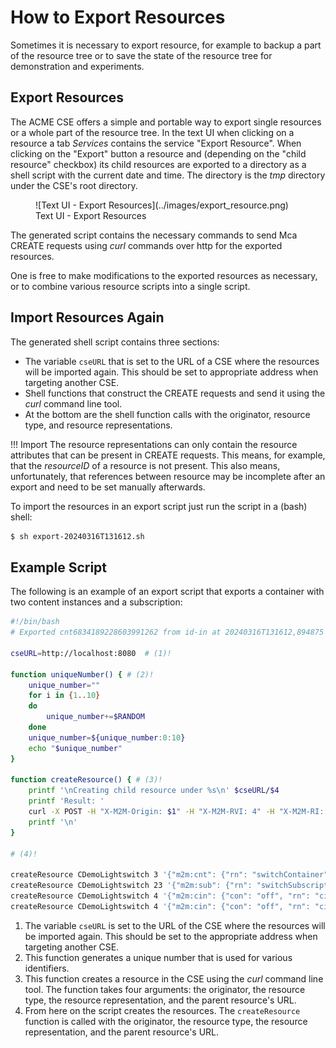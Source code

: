 # How to Export Resources

Sometimes it is necessary to export resource, for example to backup a part of the resource tree or to save the state of the resource tree for demonstration and experiments.

## Export Resources

The ACME CSE offers a simple and portable way to export single resources or a whole part of the resource tree. In the text UI when clicking on a resource a tab *Services* contains the service "Export Resource". When clicking on the "Export" button a resource and (depending on the "child resource" checkbox) its child resources are exported to a directory as a shell script with the current date and time. The directory is the *tmp* directory under the CSE's root directory.

<figure markdown="1">
![Text UI - Export Resources](../images/export_resource.png)
<figcaption>Text UI - Export Resources</figcaption>
</figure>

The generated script contains the necessary commands to send Mca CREATE requests using *curl* commands over http for the exported resources.

One is free to make modifications to the exported resources as necessary, or to combine various resource scripts into a single script.

## Import Resources Again

The generated shell script contains three sections:

- The variable `cseURL` that is set to the URL of a CSE where the resources will be imported again. This should be set to appropriate address when targeting another CSE.
- Shell functions that construct the CREATE requests and send it using the *curl* command line tool.
- At the bottom are the shell function calls with the originator, resource type, and resource representations. 

!!! Import
	The resource representations can only contain the resource attributes that can be present in CREATE requests. This means, for example, that the *resourceID* of a resource is not present. 
	This also means, unfortunately, that references between resource may be incomplete after an export and need to be set manually afterwards.

To import the resources in an export script just run the script in a (bash) shell:

```sh title="Run the export script"
$ sh export-20240316T131612.sh
```

## Example Script

The following is an example of an export script that exports a container with two content instances and a subscription:

```sh title="Example export script"
#!/bin/bash
# Exported cnt6834189228603991262 from id-in at 20240316T131612,894875

cseURL=http://localhost:8080  # (1)!

function uniqueNumber() { # (2)!
	unique_number=""
	for i in {1..10}
	do
		unique_number+=$RANDOM
	done
	unique_number=${unique_number:0:10}
	echo "$unique_number"
}

function createResource() {	# (3)!
	printf '\nCreating child resource under %s\n' $cseURL/$4
	printf 'Result: '		  
	curl -X POST -H "X-M2M-Origin: $1" -H "X-M2M-RVI: 4" -H "X-M2M-RI: $(uniqueNumber)" -H "Content-Type: application/json;ty=$2" -d "$3" $cseURL/$4
	printf '\n'
}
			
# (4)!

createResource CDemoLightswitch 3 '{"m2m:cnt": {"rn": "switchContainer", "mni": 10, "acpi": ["acp3542208976028337519"]}}' 'cse-in/CDemoLightswitch'
createResource CDemoLightswitch 23 '{"m2m:sub": {"rn": "switchSubscription", "nu": ["cse-in/CDemoLightbulb"], "enc": {"net": [3]}, "nct": 1}}' 'cse-in/CDemoLightswitch/switchContainer'
createResource CDemoLightswitch 4 '{"m2m:cin": {"con": "off", "rn": "cin_KJyrTD7INf"}}' 'cse-in/CDemoLightswitch/switchContainer'
createResource CDemoLightswitch 4 '{"m2m:cin": {"con": "off", "rn": "cin_MQ5AK9WRbs"}}' 'cse-in/CDemoLightswitch/switchContainer'

```

1.	The variable `cseURL` is set to the URL of the CSE where the resources will be imported again. This should be set to the appropriate address when targeting another CSE.
2.	This function generates a unique number that is used for various identifiers. 
3.	This function creates a resource in the CSE using the *curl* command line tool. The function takes four arguments: the originator, the resource type, the resource representation, and the parent resource's URL.
4.	From here on the script creates the resources. The `createResource` function is called with the originator, the resource type, the resource representation, and the parent resource's URL.
